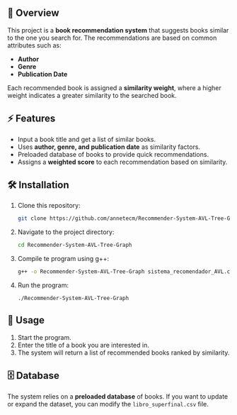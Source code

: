 ## 📖 Overview
This project is a **book recommendation system** that suggests books similar to the one you search for. The recommendations are based on common attributes such as:
- **Author**
- **Genre**
- **Publication Date**

Each recommended book is assigned a **similarity weight**, where a higher weight indicates a greater similarity to the searched book.

## ⚡ Features
- Input a book title and get a list of similar books.
- Uses **author, genre, and publication date** as similarity factors.
- Preloaded database of books to provide quick recommendations.
- Assigns a **weighted score** to each recommendation based on similarity.

## 🛠️ Installation
1. Clone this repository:
   ```sh
   git clone https://github.com/annetecm/Recommender-System-AVL-Tree-Graph.git
2. Navigate to the project directory:
   ```sh
   cd Recommender-System-AVL-Tree-Graph
3. Compile te program using g++:
   ```sh
   g++ -o Recommender-System-AVL-Tree-Graph sistema_recomendador_AVL.cpp
4. Run the program:
   ```sh
   ./Recommender-System-AVL-Tree-Graph

## 🚀 Usage
1. Start the program.
2. Enter the title of a book you are interested in.
3. The system will return a list of recommended books ranked by similarity.

## 🗄️ Database
The system relies on a **preloaded database** of books. If you want to update or expand the dataset, you can modify the `libro_superfinal.csv` file.
